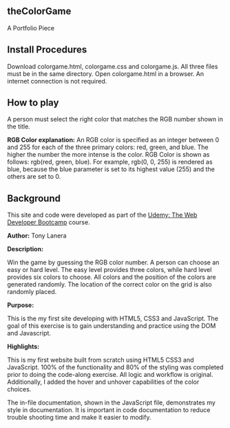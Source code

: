 ## theColorGame
A Portfolio Piece

## Install Procedures
Download colorgame.html, colorgame.css and colorgame.js. All three files must be in the same directory. Open colorgame.html in a browser. An internet connection is not required.

## How to play
A person must select the right color that matches the RGB number shown in the title.

**RGB Color explanation:**
An RGB color is specified as an integer between 0 and 255 for each of the three primary colors: red, green, and blue. The higher the  number the more intense is the color. RGB Color is shown as follows: rgb(red, green, blue). For example, rgb(0, 0, 255) is rendered as blue, because the blue parameter is set to its highest value (255) and the others are set to 0.

## Background

This site and code were developed as part of the [Udemy: The Web Developer Bootcamp](https://www.udemy.com/the-web-developer-bootcamp/) course.

**Author:** Tony Lanera

**Description:**

Win the game by guessing the RGB color number. A person can choose an easy or hard level.
The easy level provides three colors, while hard level provides six colors to choose.
All colors and the position of the colors are generated randomly.
The location of the correct color on the grid is also randomly placed.

**Purpose:**

This is the my first site developing with HTML5, CSS3 and JavaScript.
The goal of this exercise is to gain understanding and practice using the DOM and Javascript.

**Highlights:**

This is my first website built from scratch using HTML5 CSS3 and JavaScript.
100% of the functionality and 80% of the styling was completed prior to doing the code-along exercise.
All logic and workflow is original. Additionally, I added the hover and unhover capabilities
of the color choices.

The in-file documentation, shown in the JavaScript file, demonstrates my style in documentation.
It is important in code documentation to reduce trouble shooting time and make it easier to modify.
